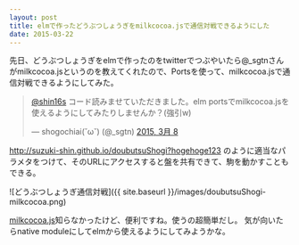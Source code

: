 ```yaml
---
layout: post
title: elmで作ったどうぶつしょうぎをmilkcocoa.jsで通信対戦できるようにした
date: 2015-03-22
---
```


先日、どうぶつしょうぎをelmで作ったのをtwitterでつぶやいたら@\_sgtnさんがmilkcocoa.jsというのを教えてくれたので、Portsを使って、milkcocoa.jsで通信対戦できるようにしてみた。
<blockquote class="twitter-tweet" lang="ja"><p><a href="https://twitter.com/shin16s">@shin16s</a> コード読みませていただきました。elm portsでmilkcocoa.jsを使えるようにしてみたりしませんか？(強引w)</p>&mdash; shogochiai(˘ω˘) (@_sgtn) <a href="https://twitter.com/_sgtn/status/574401450060570624">2015, 3月 8</a></blockquote>
<script async src="//platform.twitter.com/widgets.js" charset="utf-8"></script>

http://suzuki-shin.github.io/doubutsuShogi?hogehoge123 のように適当なパラメタをつけて、そのURLにアクセスすると盤を共有できて、駒を動かすこともできる。

![どうぶつしょうぎ通信対戦]({{ site.baseurl }}/images/doubutsuShogi-milkcocoa.png)

[milkcocoa.js](https://mlkcca.com/)知らなかったけど、便利ですね。使うの超簡単だし。
気が向いたらnative moduleにしてelmから使えるようにしてみようかな。
